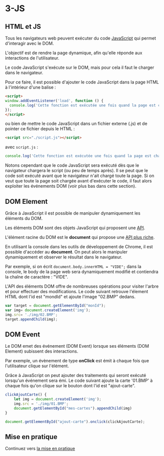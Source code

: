# 3-JS

## HTML et JS

Tous les navigateurs web peuvent exécuter du code [JavaScript](./JavaScript.md) qui permet d'interagir avec le DOM.

L'objectif est de rendre la page dynamique, afin qu'elle réponde aux interactions de l'utilisateur.

Le code JavaScript s'exécute sur le DOM, mais pour cela il faut le charger dans le navigateur.

Pour ce faire, il est possible d'ajouter le code JavaScript dans la page HTML à l'intérieur d'une balise :

```html
<script>
window.addEventListener('load', function () {
  console.log('Cette fonction est exécutée une fois quand la page est chargée.');
});
</script>
```

ou bien de mettre le code JavaScript dans un fichier externe (.js) et de pointer ce fichier depuis le HTML :

```html
<script src="./script.js"></script>
```

avec `script.js` :

```javascript
console.log('Cette fonction est exécutée une fois quand la page est chargée.');
```
Notons cependant que le code JavaScript sera exécuté dès que le navigateur chargera le script (ou peu de temps après). Il se peut que le code soit exécuté avant que le navigateur n'ait chargé toute la page. Si on veut que toute la page soit chargée avant d'exécuter le code, il faut alors exploiter les événements DOM (voir plus bas dans cette section).


## DOM Element

Grâce à JavaScript il est possible de manipuler dynamiquement les éléments du DOM.

Les éléments DOM sont des objets JavaScript qui proposent une [API](https://www.w3schools.com/jsref/dom_obj_all.asp).

L'élément racine du DOM est le **document** qui propose une [API plus riche](https://www.w3schools.com/jsref/dom_obj_document.asp).

En utilisant la console dans les outils de développement de Chrome, il est possible d'accéder au **document**.
On peut alors le manipuler dynamiquement et observer le résultat dans le navigateur.

Par exemple, si on écrit ``document.body.innerHTML = "VIDE";`` dans la console, le body de la page web sera dynamiquement modifié et contiendra la chaîne de caractère : "VIDE".

L'API des éléments DOM offre de nombreuses opérations pour visiter l'arbre et pour effectuer des modifications. Le code suivant retrouve l'élement HTML dont l'id est "mondId" et ajoute l'image "02.BMP" dedans.

```javascript
var target = document.getElementById("monId");
var img= document.createElement('img');
img.src= './img/02.BMP';
target.appendChild(img);
```

## DOM Event

Le DOM emet des événement (DOM Event) lorsque ses éléments (DOM Element) subissent des interactions.

Par exemple, un évènement de type **onClick** est émit à chaque fois que l'utilisateur clique sur l'élément.

Grâce à JavaScript on peut ajouter des traitements qui seront exécuté lorsqu'un événement sera émi.
Le code suivant ajoute la carte '01.BMP' à chaque fois qu'on clique sur le bouton dont l'id est "ajout-carte".

```javascript
clickAjoutCarte() {
    let img = document.createElement('img');
    img.src = './img/01.BMP';
    document.getElementById("mes-cartes").appendChild(img)
}

document.getElementById("ajout-carte").onclick(clickAjoutCarte);
```


## Mise en pratique

Continuez vers [la mise en pratique](./exo.md) 
